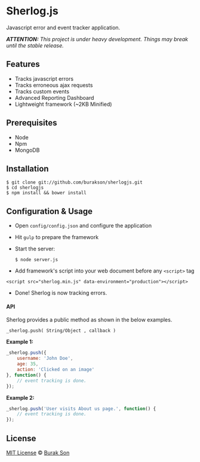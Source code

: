 # Sherlog.js
Javascript error and event tracker application.

***ATTENTION:*** *This project is under heavy development. Things may break until the stable release.*

## Features
  - Tracks javascript errors
  - Tracks erroneous ajax requests
  - Tracks custom events
  - Advanced Reporting Dashboard
  - Lightweight framework (~2KB Minified)

## Prerequisites
  - Node
  - Npm
  - MongoDB

## Installation
```
$ git clone git://github.com/burakson/sherlogjs.git
$ cd sherlogjs
$ npm install && bower install
```

## Configuration & Usage
- Open `config/config.json` and configure the application
- Hit `gulp` to prepare the framework
- Start the server:

  ```$ node server.js```
- Add framework's script into your web document before any `<script>` tag
```
<script src="sherlog.min.js" data-environment="production"></script>
```
- Done! Sherlog is now tracking errors.

#### API
Sherlog provides a public method as shown in the below examples.

```
_sherlog.push( String/Object , callback )
```

**Example 1:**

```javascript
_sherlog.push({
    username: 'John Doe',
    age: 35,
    action: 'Clicked on an image'
}, function() {
    // event tracking is done.
});
```

**Example 2:**
```javascript
_sherlog.push('User visits About us page.', function() {
    // event tracking is done.
});
```

## License
[MIT License](http://en.wikipedia.org/wiki/MIT_License) © [Burak Son](http://twitter.com/burakson)
